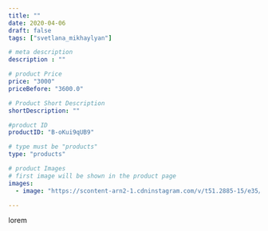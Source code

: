 ```yaml
---
title: ""
date: 2020-04-06
draft: false
tags: ["svetlana_mikhaylyan"]

# meta description
description : ""

# product Price
price: "3000"
priceBefore: "3600.0"

# Product Short Description
shortDescription: ""

#product ID
productID: "B-oKui9qUB9"

# type must be "products"
type: "products"

# product Images
# first image will be shown in the product page
images:
  - image: "https://scontent-arn2-1.cdninstagram.com/v/t51.2885-15/e35/91921402_525666181454766_2252047092293560475_n.jpg?se=7&tp=1&_nc_ht=scontent-arn2-1.cdninstagram.com&_nc_cat=106&_nc_ohc=T2W5mqayNDAAX9uYOoH&ccb=7-4&oh=47f7b09826bdbcef1f2b6712d01b118b&oe=60843464&_nc_sid=86f79a&ig_cache_key=MjI4MTEyMDM5MDM2NTkyMTQwNQ%3D%3D.2-ccb7-4"

---
```

lorem
